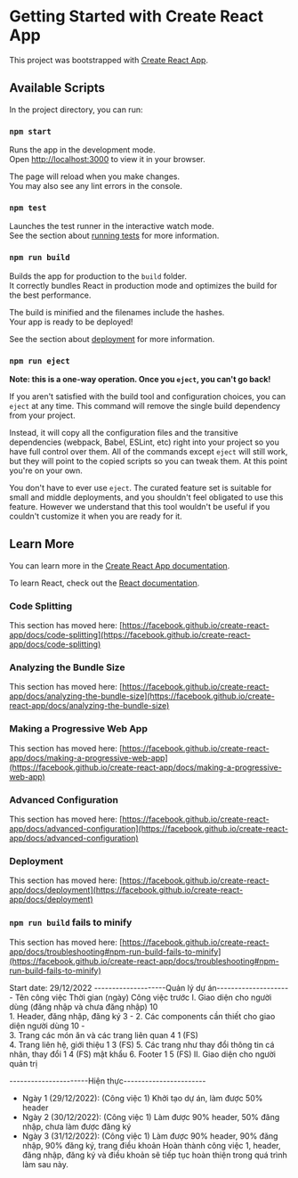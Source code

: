 # Getting Started with Create React App

This project was bootstrapped with [Create React App](https://github.com/facebook/create-react-app).

## Available Scripts

In the project directory, you can run:

### `npm start`

Runs the app in the development mode.\
Open [http://localhost:3000](http://localhost:3000) to view it in your browser.

The page will reload when you make changes.\
You may also see any lint errors in the console.

### `npm test`

Launches the test runner in the interactive watch mode.\
See the section about [running tests](https://facebook.github.io/create-react-app/docs/running-tests) for more information.

### `npm run build`

Builds the app for production to the `build` folder.\
It correctly bundles React in production mode and optimizes the build for the best performance.

The build is minified and the filenames include the hashes.\
Your app is ready to be deployed!

See the section about [deployment](https://facebook.github.io/create-react-app/docs/deployment) for more information.

### `npm run eject`

**Note: this is a one-way operation. Once you `eject`, you can't go back!**

If you aren't satisfied with the build tool and configuration choices, you can `eject` at any time. This command will remove the single build dependency from your project.

Instead, it will copy all the configuration files and the transitive dependencies (webpack, Babel, ESLint, etc) right into your project so you have full control over them. All of the commands except `eject` will still work, but they will point to the copied scripts so you can tweak them. At this point you're on your own.

You don't have to ever use `eject`. The curated feature set is suitable for small and middle deployments, and you shouldn't feel obligated to use this feature. However we understand that this tool wouldn't be useful if you couldn't customize it when you are ready for it.

## Learn More

You can learn more in the [Create React App documentation](https://facebook.github.io/create-react-app/docs/getting-started).

To learn React, check out the [React documentation](https://reactjs.org/).

### Code Splitting

This section has moved here: [https://facebook.github.io/create-react-app/docs/code-splitting](https://facebook.github.io/create-react-app/docs/code-splitting)

### Analyzing the Bundle Size

This section has moved here: [https://facebook.github.io/create-react-app/docs/analyzing-the-bundle-size](https://facebook.github.io/create-react-app/docs/analyzing-the-bundle-size)

### Making a Progressive Web App

This section has moved here: [https://facebook.github.io/create-react-app/docs/making-a-progressive-web-app](https://facebook.github.io/create-react-app/docs/making-a-progressive-web-app)

### Advanced Configuration

This section has moved here: [https://facebook.github.io/create-react-app/docs/advanced-configuration](https://facebook.github.io/create-react-app/docs/advanced-configuration)

### Deployment

This section has moved here: [https://facebook.github.io/create-react-app/docs/deployment](https://facebook.github.io/create-react-app/docs/deployment)

### `npm run build` fails to minify

This section has moved here: [https://facebook.github.io/create-react-app/docs/troubleshooting#npm-run-build-fails-to-minify](https://facebook.github.io/create-react-app/docs/troubleshooting#npm-run-build-fails-to-minify)

Start date: 29/12/2022
--------------------Quản lý dự án---------------------
            Tên công việc                                       Thời gian (ngày)                      Công việc trước
I. Giao diện cho người dùng (đăng nhập và chưa đăng nhập)              10                                    
    1. Header, đăng nhập, đăng ký                                      3                                     - 
    2. Các components cần thiết cho giao diện người dùng               10                                    -               
    3. Trang các món ăn và các trang liên quan                         4                                     1 (FS)       
    4. Trang liên hệ, giới thiệu                                       1                                     3 (FS)
    5. Các trang như thay đổi thông tin cá nhân, thay đổi              1                                     4 (FS)
    mật khẩu
    6. Footer                                                          1                                     5 (FS)
II. Giao diện cho người quản trị


----------------------Hiện thực-----------------------
- Ngày 1 (29/12/2022): (Công việc 1) Khởi tạo dự án, làm được 50% header
- Ngày 2 (30/12/2022): (Công việc 1) Làm được 90% header, 50% đăng nhập, chưa làm được đăng ký
- Ngày 3 (31/12/2022): (Công việc 1) Làm được 90% header, 90% đăng nhập, 90% đăng ký, trang điều khoản
  Hoàn thành công việc 1, header, đăng nhập, đăng ký và điều khoản sẽ tiếp tục hoàn thiện trong quá trình làm sau này.
 